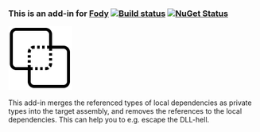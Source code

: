 ### This is an add-in for [Fody](https://github.com/Fody/Fody/) [![Build status](https://ci.appveyor.com/api/projects/status/3ntf6e6jp0bppo9q?svg=true)](https://ci.appveyor.com/project/tom-englert/ilmerge-fody) [![NuGet Status](http://img.shields.io/nuget/v/ILMerge.Fody.svg?style=flat-square)](https://www.nuget.org/packages/ILMerge.Fody)
![Icon](package_icon.png)

This add-in merges the referenced types of local dependencies as private types into the target assembly, and removes the references to the local dependencies.
This can help you to e.g. escape the DLL-hell.